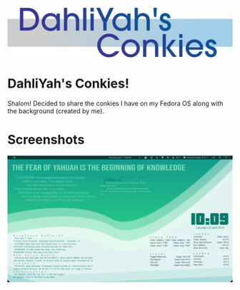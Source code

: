 
![alt text](https://raw.githubusercontent.com/dahliyah/conkies/main/images/dahliasconkies.png)
# DahliYah's Conkies!

Shalom! Decided to share the conkies I have on my Fedora OS along with the background (created by me).

# Screenshots
![alt text](https://raw.githubusercontent.com/dahliyah/conkies/main/images/screenshot.png)















